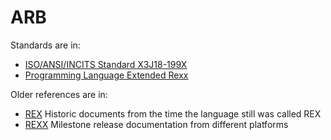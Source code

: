 # ARB

Standards are in:

- [ISO/ANSI/INCITS Standard X3J18-199X](https://github.com/RexxLA/rexx-repository/blob/master/ARB/standards/historic/j18pub.pdf)
- [Programming Language Extended Rexx](https://github.com/RexxLA/rexx-repository/blob/master/ARB/standards/historic/Extended_Rexx_Standard_Dallas_Version-1998.pdf)

Older references are in:

- [REX](https://github.com/RexxLA/rexx-repository/tree/master/ARB/standards/historic/references/rex) Historic documents from the time the language still was called REX
- [REXX]() Milestone release documentation from different platforms
